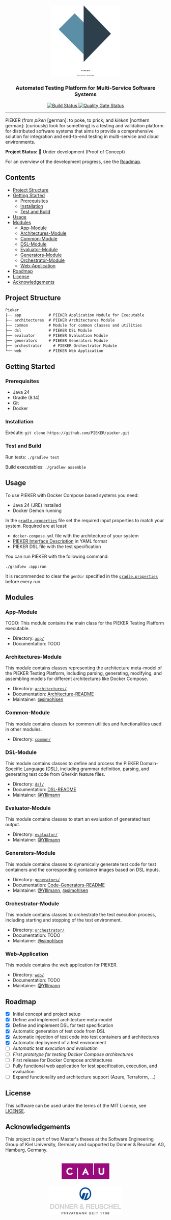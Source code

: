 <br>
<p align="center">
  <picture>
    <img src=".img/pieker-logo.svg" width="220">
  </picture>
</p>
<h3 align="center">Automated Testing Platform for Multi-Service Software Systems</h3>

<p align="center">
  <a href="https://github.com/PIEKER/Pieker/actions/workflows/build.yml">
    <img src="https://github.com/PIEKER/Pieker/actions/workflows/build.yml/badge.svg" alt="Build Status"/>
  </a>
  <a href="https://sonarcloud.io/summary/new_code?id=pieker">
    <img src="https://sonarcloud.io/api/project_badges/measure?project=pieker&metric=alert_status" alt="Quality Gate Status"/>
  </a>
</p>

<hr/>

PIEKER (from _piken_ [german]: to poke, to prick; and _kieken_ [northern german]: (curiously) look for something) is a
testing and validation platform for distributed software systems that aims to provide a comprehensive solution for
integration and end-to-end testing in multi-service and cloud environments.

**Project Status:** 🚧 Under development (Proof of Concept)

For an overview of the development progress, see the [Roadmap](#roadmap).

## Contents

- [Project Structure](#project-structure)
- [Getting Started](#getting-started)
    - [Prerequisites](#prerequisites)
    - [Installation](#installation)
    - [Test and Build](#test-and-build)
- [Usage](#usage)
- [Modules](#modules)
    - [App-Module](#app-module)
    - [Architectures-Module](#architectures-module)
    - [Common-Module](#common-module)
    - [DSL-Module](#dsl-module)
    - [Evaluator-Module](#evaluator-module)
    - [Generators-Module](#generators-module)
    - [Orchestrator-Module](#orchestrator-module)
    - [Web-Application](#web-app)
- [Roadmap](#roadmap)
- [License](#license)
- [Acknowledgements](#acknowledgements)

## Project Structure

```
Pieker
├── app            # PIEKER Application Module for Executable
├── architectures  # PIEKER Architectures Module
├── common         # Module for common classes and utilities
├── dsl            # PIEKER DSL Module
├── evaluator      # PIEKER Evaluation Module
├── generators     # PIEKER Generators Module
├── orchestrator     # PIEKER Orchestrator Module
└── web            # PIEKER Web Application
```

## Getting Started

### Prerequisites

- Java 24
- Gradle (8.14)
- Git
- Docker

### Installation

Execute: `git clone https://github.com/PIEKER/pieker.git`

### Test and Build

Run tests: `./gradlew test`

Build executables: `./gradlew assemble`

## Usage

To use PIEKER with Docker Compose based systems you need:

  - Java 24 (JRE) installed
  - Docker Demon running

In the [`gradle.properties`](./gradle.properties) file set the required input properties to match your system. Required 
are at least:

- `docker-compose.yml` file with the architecture of your system
- [PIEKER Interface Description](architectures/src/main/java/pieker/architectures/description/README.md) in YAML format
- PIEKER DSL file with the test specification

You can run PIEKER with the following command:

`./gradlew :app:run`

It is recommended to clear the `genDir` specified in the [`gradle.properties`](./gradle.properties) before every run.

## Modules

### App-Module

TODO: This module contains the main class for the PIEKER Testing Platform executable.

- Directory: [`app/`](./app)
- Documentation: TODO

### Architectures-Module

This module contains classes representing the architecture meta-model of the PIEKER Testing Platform, including parsing,
generating, modifying, and assembling models for different architectures like Docker Compose.

- Directory: [`architectures/`](./architectures)
- Documentation: [Architecture-README](./architectures/README.md)
- Maintainer: [@simohlsen](https://github.com/simohlsen)

### Common-Module

This module contains classes for common utilities and functionalities used in other modules.

- Directory: [`common/`](./common)

### DSL-Module

This module contains classes to define and process the PIEKER Domain-Specific Language (DSL), including grammar
definition, parsing, and generating test code from Gherkin feature files.

- Directory: [`dsl/`](./dsl)
- Documentation: [DSL-README](./dsl/README.md)
- Maintainer: [@YIllmann](https://github.com/YIllmann)

### Evaluator-Module

This module contains classes to start an evaluation of generated test output.

- Directory: [`evaluator/`](./evaluator)
- Maintainer: [@YIllmann](https://github.com/YIllmann)

### Generators-Module

This module contains classes to dynamically generate test code for test containers and the corresponding container 
images based on DSL inputs.

- Directory: [`generators/`](./generators)
- Documentation: [Code-Generators-README](./generators/README.md)
- Maintainer: [@YIllmann](https://github.com/YIllmann), [@simohlsen](https://github.com/simohlsen)

### Orchestrator-Module

This module contains classes to orchestrate the test execution process, including starting and stopping of the test
environment.

- Directory: [`orchestrator/`](./orchestrator)
- Documentation: TODO
- Maintainer: [@simohlsen](https://github.com/simohlsen)

### Web-Application

This module contains the web application for PIEKER.

- Directory: [`web/`](./web)
- Documentation: TODO
- Maintainer: [@YIllmann](https://github.com/YIllmann)

## Roadmap

- [x] Initial concept and project setup
- [x] Define and implement architecture meta-model
- [x] Define and implement DSL for test specification
- [x] Automatic generation of test code from DSL
- [x] Automatic injection of test code into test containers and architectures
- [x] Automatic deployment of a test environment
- [ ] _Automatic test execution and evaluation_
- [ ] _First prototype for testing Docker Compose architectures_
- [ ] First release for Docker Compose architectures
- [ ] Fully functional web application for test specification, execution, and evaluation
- [ ] Expand functionality and architecture support (Azure, Terraform, ...)

## License

This software can be used under the terms of the MIT License, see [LICENSE](./LICENSE).

## Acknowledgements

This project is part of two Master's theses at the Software Engineering Group of Kiel University, Germany and supported
by Donner & Reuschel AG, Hamburg, Germany.

<p align="center">
  <img src=".img/cau-logo.svg" alt="Kiel University Logo" height="50" hspace="50" vspace="20"/>
  <img src=".img/dur-logo.svg" alt="Donner & Reuschel AG Logo" height="90" hspace="50"/>
</p>
